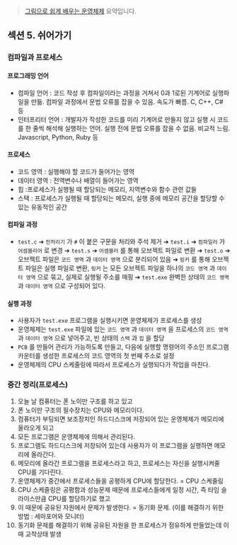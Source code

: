 > [그림으로 쉽게 배우는 운영체제](https://www.inflearn.com/course/%EB%B9%84%EC%A0%84%EA%B3%B5%EC%9E%90-%EC%9A%B4%EC%98%81%EC%B2%B4%EC%A0%9C/dashboard) 요약입니다.

## 섹션 5. 쉬어가기
### 컴파일과 프로세스
#### 프로그래밍 언어
- 컴파일 언어 : 코드 작성 후 컴파일이라는 과정을 거쳐서 0과 1로된 기계어로 실행파일을 만듦. 컴파일 과정에서 문법 오류를 잡을 수 있음. 속도가 빠름. C, C++, C# 등
- 인터프리터 언어 : 개발자가 작성한 코드를 미리 기계어로 만들지 않고 실행 시 코드를 한 줄씩 해석해 실행하는 언어. 실행 전에 문법 오류를 잡을 수 없음. 비교적 느림. Javascript, Python, Ruby 등

#### 프로세스
- 코드 영역 : 실행해야 할 코드가 들어가는 영역
- 데이터 영역 : 전역변수나 배열이 들어가는 영역
- 힙 :프로세스가 실행될 때 할당되는 메모리, 지역변수와 함수 관련 값들
- 스택 : 프로세스가 실행될 때 할당되는 메모리, 실행 중에 메모리 공간을 할당할 수 있는 유동적인 공간

#### 컴파일 과정
- `test.c` ➔ `전처리기` 가 `#` 이 붙은 구문을 처리와 주석 제거
        ➔ `test.i` ➔ `컴파일러` 가 `어셈블리어` 로 변경 
        ➔ `test.s` ➔ `어셈블러` 를 통해 오브젝트 파일로 변환
        ➔ `test.o` ➔ 오브젝트 파일은 `코드 영역` 과 `데이터 영역` 으로 분리되어 있음
        ➔ `링커` 를 통해 오브젝트 파일은 실행 파일로 변환, 
        `링커` 는 모든 오브젝트 파일을 하나의 `코드 영역` 과 `데이터 영역` 으로 묶고, 
        실제로 실행될 주소를 매핑
        ➔ `test.exe` 완벽한 상태의 `코드 영역` 과 `데이터 영역` 으로 구성되어 있다.
#### 실행 과정
- 사용자가 `test.exe` 프로그램을 실행시키면 운영체제가 프로세스를 생성
- 운영체제는 `test.exe` 파일에 있는 `코드 영역` 과 `데이터 영역` 을 프로세스의 `코드 영역` 과 `데이터 영역` 으로 넣어주고, 빈 상태의 `스택` 과 `힙` 을 할당
- `PCB` 를 만들어 관리가 가능하도록 만들고, 다음에 실행할 명령어의 주소인 프로그램 카운터를 생성한 프로세스의 코드 영역의 첫 번째 주소로 설정
- 운영체제의 CPU 스케줄링에 따라서 프로세스가 실행되다가 작업을 마친다.

### 중간 정리(프로세스)
1. 오늘 날 컴퓨터는 폰 노이만 구조를 하고 있고
2. 폰 노이만 구조의 필수장치는 CPU와 메모리이다.
3. 컴퓨터가 부팅되면 보조장치인 하드디스크에 저장되어 있는 운영체제가 메모리에 올라오게 되고
4. 모든 프로그램은 운영체제에 의해서 관리된다.
5. 프로그램도 하드디스크에 저장되어 있는데 사용자가 이 프로그램을 실행하면 메모리에 올라간다.
6. 메모리에 올라간 프로그램을 프로세스라고 하고, 프로세스는 자신을 실행시켜줄 CPU를 기다린다.
7. 운영체제가 중간에서 프로세스들을 공평하게 CPU에 할당한다. = CPU 스케줄링
8. CPU 스케줄링은 공평함과 성능문제 때문에 프로세스들에게 일정 시간, 즉 타임 슬라이스만큼 CPU를 할당하기로 했고
9. 이 때문에 공유된 자원에서 문제가 발생한다. = 동기화 문제. (이를 해결하기 위한 방법 : 세마포어와 모니터)
10. 동기화 문제를 해결하기 위해 공유된 자원을 한 프로세스가 점유하게 만들었는데 이때 교착상태 발생
